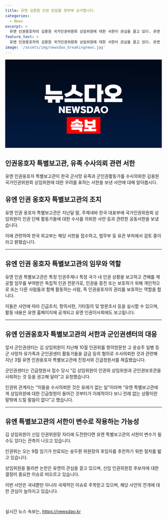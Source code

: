 ```yaml
---
title: 유엔 김용원 인권 탄압을 정부에 요구합니다.
categories:
  - News
excerpt: >
  유엔 인권옹호자의 김용원 국가인권위원회 상임위원에 대한 서한이 관심을 끌고 있다. 유엔 특별보고관이 김 상임위원의 인권 단체 활동가들에 대한 수사를 우려하며 한국 정부에 공동서한을 보냈다. 이에 대한 법무부 등 유관부처가 검토중이며, 김 상임위원이 인권위원장 자리를 도전한다면 유엔 특별보고관의 서한이 변수가 될 수도 있다는 관측이 나오고 있다.
feature_text: >
  유엔 인권옹호자의 김용원 국가인권위원회 상임위원에 대한 서한이 관심을 끌고 있다. 유엔 특별보고관이 김 상임위원의 인권 단체 활동가들에 대한 수사를 우려하며 한국 정부에 공동서한을 보냈다. 이에 대한 법무부 등 유관부처가 검토중이며, 김 상임위원이 인권위원장 자리를 도전한다면 유엔 특별보고관의 서한이 변수가 될 수도 있다는 관측이 나오고 있다.
image: '/assets/img/newsdao_breakingnews.jpg'
---
```


<p><img src="/assets/img/newsdao_breakingnews.jpg" alt="koreaapp 속보" /></p>

<h2>인권옹호자 특별보고관, 유족 수사의뢰 관련 서한</h2>

<p data-ke-size="size16">유엔 인권옹호자 특별보고관이 한국 군사망 유족과 군인권활동가를 수사의뢰한 김용원 국가인권위원회 상임위원에 대한 우려를 표하는 서한을 보낸 사안에 대해 알아봅시다.</p>

<h2>유엔 인권 옹호자 특별보고관의 조치</h2>

<p>유엔 인권 옹호자 특별보고관은 지난달 말, 주제네바 한국 대표부에 국가인권위원회 상임위원이 인권 단체 활동가들에 대한 수사를 의뢰한 사안 등과 관련한 공동서한을 보냈습니다.</p>

<p>이에 관련하여 한국 외교부는 해당 서한을 접수하고, 법무부 등 유관 부처에서 검토 중이라고 밝혔습니다.</p>

<hr>

<h2>유엔 인권 옹호자 특별보고관의 임무와 역할</h2>

<p>유엔 인권 특별보고관은 특정 인권주제나 특정 국가 내 인권 상황을 보고하고 견해를 제공할 임무를 부여받은 독립적 인권 전문가로, 인권을 증진 또는 보호하기 위해 개인적으로 또는 다른 사람들과 함께 활동하는 사람, 즉 인권옹호자의 권리를 보호하는 역할을 합니다.</p>

<p>이들은 사안에 따라 긴급조치, 항의서한, 기타질의 및 방문조사 등을 실시할 수 있으며, 활동 내용은 유엔 홈페이지에 공개되고 유엔 인권이사회에도 보고됩니다.</p>

<hr>

<h2>유엔 인권옹호자 특별보고관의 서한과 군인권센터의 대응</h2>

<p>앞서 군인권센터는 김 상임위원이 지난해 10월 인권위를 항의방문한 고 윤승주 일병 등 군 사망자 유가족과 군인권센터 활동가들을 감금 등의 혐의로 수사의뢰한 것과 관련해 지난 3월 유엔 인권옹호자 특별보고관에 진정서와 긴급청원서를 제출했습니다.</p>

<p>군인권센터는 긴급청원서 접수 당시 “김 상임위원이 인권위 상임위원과 군인권보호관을 사퇴하는 것 등을 권고해 달라”고 요청했습니다.</p>

<p>인권위 관계자는 “이들을 수사의뢰한 것은 유례가 없는 일”이라며 “유엔 특별보고관에게 상임위원에 대한 긴급청원이 들어간 것부터가 이례적이다 보니 전례 없는 상황이란 말밖에 드릴 말씀이 없다”고 했습니다.</p>

<hr>

<h2>유엔 특별보고관의 서한이 변수로 작용하는 가능성</h2>

<p>김 상임위원이 신임 인권위원장 자리에 도전한다면 유엔 특별보고관의 서한이 변수가 될 수도 있다는 관측이 나오고 있습니다.</p>

<p>인권위는 오는 9월 임기가 만료되는 송두환 위원장의 후임자를 추천하기 위한 절차를 밟고 있습니다.</p>

<p>상임위원을 둘러싼 논란은 유엔의 관심을 끌고 있으며, 신임 인권위원장 후보자에 대한 결정이 중요한 이슈로 떠오르고 있습니다.</p>

<p>이번 사안은 국내뿐만 아니라 국제적인 이슈로 주목받고 있으며, 해당 사안의 전개에 대한 관심이 높아지고 있습니다.</p>

<p data-ke-size="size16">&nbsp;</p>
실시간 뉴스 속보는, <a href="https://newsdao.kr" rel="dofollow">https://newsdao.kr</a>


